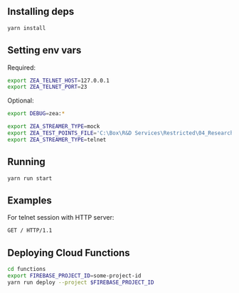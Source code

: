 ## Installing deps

```bash
yarn install
```

## Setting env vars

Required:

```bash
export ZEA_TELNET_HOST=127.0.0.1
export ZEA_TELNET_PORT=23
```

Optional:

```bash
export DEBUG=zea:*

export ZEA_STREAMER_TYPE=mock
export ZEA_TEST_POINTS_FILE='C:\Box\R&D Services\Restricted\04_Research Trajectories\BROWER SRVY REVIEW\SURVEYLINK_MVP\Mockup\Setup Survey Points.txt'
export ZEA_STREAMER_TYPE=telnet
```

## Running

```bash
yarn run start
```

## Examples

For telnet session with HTTP server:

```bash
GET / HTTP/1.1
```

## Deploying Cloud Functions

```bash
cd functions
export FIREBASE_PROJECT_ID=some-project-id
yarn run deploy --project $FIREBASE_PROJECT_ID
```
